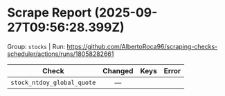 # Scrape Report (2025-09-27T09:56:28.399Z)

Group: `stocks`  |  Run: https://github.com/AlbertoRoca96/scraping-checks-scheduler/actions/runs/18058282661

| Check | Changed | Keys | Error |
|---|:---:|:--|:--|
| `stock_ntdoy_global_quote` | — |  |  |
